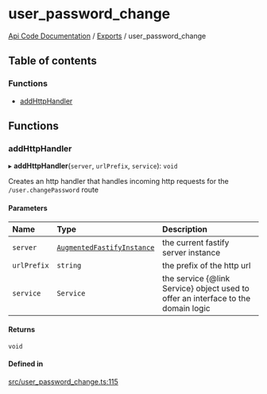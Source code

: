 # user\_password\_change
 
[Api Code Documentation](../README.md) / [Exports](../modules.md) / user\_password\_change

## Table of contents

### Functions

- [addHttpHandler](user_password_change.md#addhttphandler)

## Functions

### addHttpHandler

▸ **addHttpHandler**(`server`, `urlPrefix`, `service`): `void`

Creates an http handler that handles incoming http requests for the `/user.changePassword` route

#### Parameters

| Name | Type | Description |
| :------ | :------ | :------ |
| `server` | [`AugmentedFastifyInstance`](../interfaces/types.AugmentedFastifyInstance.md) | the current fastify server instance |
| `urlPrefix` | `string` | the prefix of the http url |
| `service` | `Service` | the service {@link Service} object used to offer an interface to the domain logic |

#### Returns

`void`

#### Defined in

[src/user_password_change.ts:115](https://github.com/openkfw/TruBudget/blob/f6ee764/api/src/user_password_change.ts#L115)
